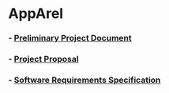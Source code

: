 # AppArel

### - [Preliminary Project Document](Deliverables/preliminary-proposal-document.md)
### - [Project Proposal](Deliverables/project-proposal-document.md)
### - [Software Requirements Specification](Deliverables/software-requirements-specification.md)
